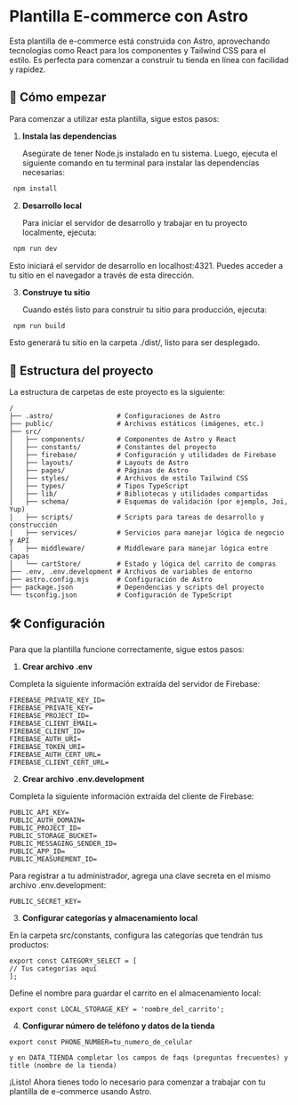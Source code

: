 # Plantilla E-commerce con Astro

Esta plantilla de e-commerce está construida con Astro, aprovechando tecnologías como React para los componentes y Tailwind CSS para el estilo. Es perfecta para comenzar a construir tu tienda en línea con facilidad y rapidez.

## 🚀 Cómo empezar

Para comenzar a utilizar esta plantilla, sigue estos pasos:

1. **Instala las dependencias**

   Asegúrate de tener Node.js instalado en tu sistema. Luego, ejecuta el siguiente comando en tu terminal para instalar las dependencias necesarias:

```sh
 npm install
```

2. **Desarrollo local**

   Para iniciar el servidor de desarrollo y trabajar en tu proyecto localmente, ejecuta:

```sh
 npm run dev
```

Esto iniciará el servidor de desarrollo en localhost:4321. Puedes acceder a tu sitio en el navegador a través de esta dirección.

3. **Construye tu sitio**

   Cuando estés listo para construir tu sitio para producción, ejecuta:

```sh
 npm run build
```

Esto generará tu sitio en la carpeta ./dist/, listo para ser desplegado.

## 📁 Estructura del proyecto

La estructura de carpetas de este proyecto es la siguiente:

```text
/
├── .astro/                # Configuraciones de Astro
├── public/                # Archivos estáticos (imágenes, etc.)
├── src/
│   ├── components/        # Componentes de Astro y React
│   ├── constants/         # Constantes del proyecto
│   ├── firebase/          # Configuración y utilidades de Firebase
│   ├── layouts/           # Layouts de Astro
│   ├── pages/             # Páginas de Astro
│   ├── styles/            # Archivos de estilo Tailwind CSS
│   ├── types/             # Tipos TypeScript
│   ├── lib/               # Bibliotecas y utilidades compartidas
│   ├── schema/            # Esquemas de validación (por ejemplo, Joi, Yup)
│   ├── scripts/           # Scripts para tareas de desarrollo y construcción
│   ├── services/          # Servicios para manejar lógica de negocio y API
│   ├── middleware/        # Middleware para manejar lógica entre capas
│   └── cartStore/         # Estado y lógica del carrito de compras
├── .env, .env.development # Archivos de variables de entorno
├── astro.config.mjs       # Configuración de Astro
├── package.json           # Dependencias y scripts del proyecto
└── tsconfig.json          # Configuración de TypeScript
```

## 🛠️ Configuración

Para que la plantilla funcione correctamente, sigue estos pasos:

1. **Crear archivo .env**

Completa la siguiente información extraída del servidor de Firebase:

```text
FIREBASE_PRIVATE_KEY_ID=
FIREBASE_PRIVATE_KEY=
FIREBASE_PROJECT_ID=
FIREBASE_CLIENT_EMAIL=
FIREBASE_CLIENT_ID=
FIREBASE_AUTH_URI=
FIREBASE_TOKEN_URI=
FIREBASE_AUTH_CERT_URL=
FIREBASE_CLIENT_CERT_URL=
```

2. **Crear archivo .env.development**

Completa la siguiente información extraída del cliente de Firebase:

```text
PUBLIC_API_KEY=
PUBLIC_AUTH_DOMAIN=
PUBLIC_PROJECT_ID=
PUBLIC_STORAGE_BUCKET=
PUBLIC_MESSAGING_SENDER_ID=
PUBLIC_APP_ID=
PUBLIC_MEASUREMENT_ID=
```

Para registrar a tu administrador, agrega una clave secreta en el mismo archivo .env.development:

```text
PUBLIC_SECRET_KEY=
```

3. **Configurar categorías y almacenamiento local**

En la carpeta src/constants, configura las categorías que tendrán tus productos:

```text
export const CATEGORY_SELECT = [
// Tus categorías aquí
];
```

Define el nombre para guardar el carrito en el almacenamiento local:

```text
export const LOCAL_STORAGE_KEY = 'nombre_del_carrito';
```

4. **Configurar número de teléfono y datos de la tienda**

```text
export const PHONE_NUMBER=tu_numero_de_celular

y en DATA_TIENDA completar los campos de faqs (preguntas frecuentes) y title (nombre de la tienda)
```

¡Listo! Ahora tienes todo lo necesario para comenzar a trabajar con tu plantilla de e-commerce usando Astro.
